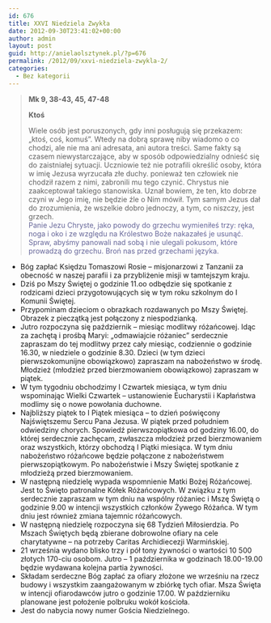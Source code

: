 ```yaml
---
id: 676
title: XXVI Niedziela Zwykła
date: 2012-09-30T23:41:02+00:00
author: admin
layout: post
guid: http://anielaolsztynek.pl/?p=676
permalink: /2012/09/xxvi-niedziela-zwykla-2/
categories:
  - Bez kategorii
---
```

> **Mk 9, 38-43, 45, 47-48**
> 
> **Ktoś**
> 
> Wiele osób jest poruszonych, gdy inni posługują się przekazem: &#8222;ktoś, coś, komuś&#8221;. Wtedy na dobrą sprawę niby wiadomo o co chodzi, ale nie ma ani adresata, ani autora treści. Same fakty są czasem niewystarczające, aby w sposób odpowiedzialny odnieść się do zaistniałej sytuacji. Uczniowie też nie potrafili określić osoby, która w imię Jezusa wyrzucała złe duchy. ponieważ ten człowiek nie chodził razem z nimi, zabronili mu tego czynić. Chrystus nie zaakceptował takiego stanowiska. Uznał bowiem, że ten, kto dobrze czyni w Jego imię, nie będzie źle o Nim mówił. Tym samym Jezus dał do zrozumienia, że wszelkie dobro jednoczy, a tym, co niszczy, jest grzech.  
> <span style="color: #666699;">Panie Jezu Chryste, jako powody do grzechu wymieniłeś trzy: ręka, noga i oko i ze względu na Królestwo Boże nakazałeś je usunąć. Spraw, abyśmy panowali nad sobą i nie ulegali pokusom, które prowadzą do grzechu. Broń nas przed grzechami języka.</span>

  * Bóg zapłać Księdzu Tomaszowi Rosie &#8211; misjonarzowi z Tanzanii za obecność w naszej parafii i za przybliżenie misji w tamtejszym kraju.
  * Dziś po Mszy Świętej o godzinie 11.oo odbędzie się spotkanie z rodzicami dzieci przygotowujących się w tym roku szkolnym do I Komunii Świętej.
  * Przypominam dzieciom o obrazkach rozdawanych po Mszy Świętej. Obrazek z pieczątką jest połączony z niespodzianką.
  * Jutro rozpoczyna się październik &#8211; miesiąc modlitwy różańcowej. Idąc za zachętą i prośbą Maryi: &#8222;odmawiajcie różaniec&#8221; serdecznie zapraszam do tej modlitwy przez cały miesiąc, codziennie o godzinie 16.30, w niedziele o godzinie 8.30. Dzieci (w tym dzieci pierwszokomunijne obowiązkowo) zapraszam na nabożeństwo w środę. Młodzież (młodzież przed bierzmowaniem obowiązkowo) zapraszam w piątek.
  * W tym tygodniu obchodzimy I Czwartek miesiąca, w tym dniu wspominając Wielki Czwartek &#8211; ustanowienie Eucharystii i Kapłaństwa modlimy się o nowe powołania duchowne.
  * Najbliższy piątek to I Piątek miesiąca &#8211; to dzień poświęcony Najświętszemu Sercu Pana Jezusa. W piątek przed południem odwiedziny chorych. Spowiedź pierwszopiątkowa od godziny 16.00, do której serdecznie zachęcam, zwłaszcza młodzież przed bierzmowaniem oraz wszystkich, którzy obchodzą I Piątki miesiąca. W tym dniu nabożeństwo różańcowe będzie połączone z nabożeństwem pierwszopiątkowym. Po nabożeństwie i Mszy Świętej spotkanie z młodzieżą przed bierzmowaniem.
  * W następną niedzielę wypada wspomnienie Matki Bożej Różańcowej. Jest to Święto patronalne Kółek Różańcowych. W związku z tym serdecznie zapraszam w tym dniu na wspólny różaniec i Mszę Świętą o godzinie 9.00 w intencji wszystkich członków Żywego Różańca. W tym dniu jest również zmiana tajemnic różańcowych.
  * W następną niedzielę rozpoczyna się 68 Tydzień Miłosierdzia. Po Mszach Świętych będą zbierane dobrowolne ofiary na cele charytatywne &#8211; na potrzeby Caritas Archidiecezji Warmińskiej.
  * 21 września wydano blisko trzy i pół tony żywności o wartości 10 500 złotych 170-ciu osobom. Jutro &#8211; 1 października w godzinach 18.00-19.00 będzie wydawana kolejna partia żywności.
  * Składam serdeczne Bóg zapłać za ofiary złożone we wrześniu na rzecz budowy i wszystkim zaangażowanym w zbiórkę tych ofiar. Msza Święta w intencji ofiarodawców jutro o godzinie 17.00. W październiku planowane jest położenie polbruku wokół kościoła.
  * Jest do nabycia nowy numer Gościa Niedzielnego.